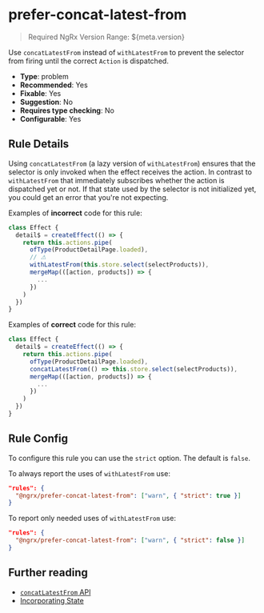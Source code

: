 # prefer-concat-latest-from

> Required NgRx Version Range: ${meta.version}

Use `concatLatestFrom` instead of `withLatestFrom` to prevent the selector from firing until the correct `Action` is dispatched.

- **Type**: problem
- **Recommended**: Yes
- **Fixable**: Yes
- **Suggestion**: No
- **Requires type checking**: No
- **Configurable**: Yes

<!-- Everything above this generated, do not edit -->
<!-- MANUAL-DOC:START -->

## Rule Details

Using `concatLatestFrom` (a lazy version of `withLatestFrom`) ensures that the selector is only invoked when the effect receives the action.
In contrast to `withLatestFrom` that immediately subscribes whether the action is dispatched yet or not. If that state used by the selector is not initialized yet, you could get an error that you're not expecting.

Examples of **incorrect** code for this rule:

```ts
class Effect {
  detail$ = createEffect(() => {
    return this.actions.pipe(
      ofType(ProductDetailPage.loaded),
      // ⚠
      withLatestFrom(this.store.select(selectProducts)),
      mergeMap(([action, products]) => {
        ...
      })
    )
  })
}
```

Examples of **correct** code for this rule:

```ts
class Effect {
  detail$ = createEffect(() => {
    return this.actions.pipe(
      ofType(ProductDetailPage.loaded),
      concatLatestFrom(() => this.store.select(selectProducts)),
      mergeMap(([action, products]) => {
        ...
      })
    )
  })
}
```

## Rule Config

To configure this rule you can use the `strict` option.
The default is `false`.

To always report the uses of `withLatestFrom` use:

```json
"rules": {
  "@ngrx/prefer-concat-latest-from": ["warn", { "strict": true }]
}
```

To report only needed uses of `withLatestFrom` use:

```json
"rules": {
  "@ngrx/prefer-concat-latest-from": ["warn", { "strict": false }]
}
```

## Further reading

- [`concatLatestFrom` API](api/effects/concatLatestFrom)
- [Incorporating State](guide/effects#incorporating-state)
